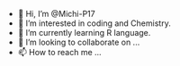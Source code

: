 - 👋 Hi, I’m @Michi-P17
- 👀 I’m interested in coding and Chemistry.
- 🌱 I’m currently learning R language.
- 💞️ I’m looking to collaborate on ...
- 📫 How to reach me ...

<!---
Michi-P17/Michi-P17 is a ✨ special ✨ repository because its `README.md` (this file) appears on your GitHub profile.
You can click the Preview link to take a look at your changes.
--->
